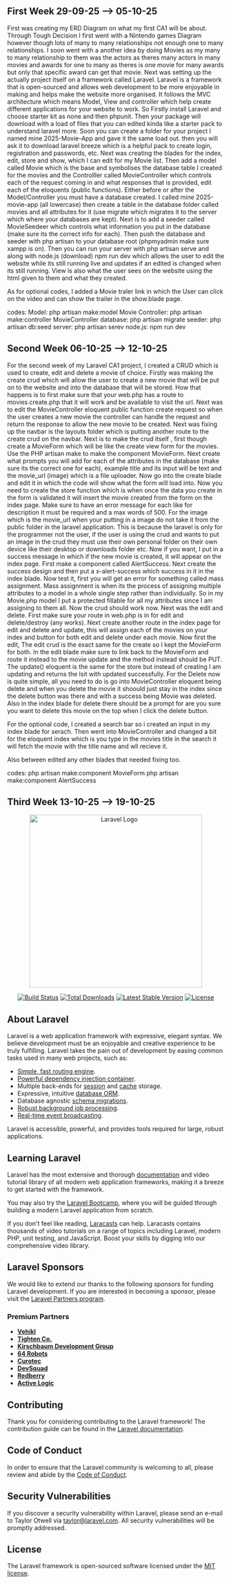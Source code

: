 
## First Week 29-09-25 --> 05-10-25

First was creating my ERD Diagram on what my first CA1 will be about. Through Tough Decision I first went with a Nintendo games Diagram however though lots of many to
many relationships not enough one to many relationships. I soon went with a another idea by doing Movies as my many to many relationship to them was the actors as theres many actors in many movies and awards for one to many as theres is one movie for many awards but only that specific award can get that movie.
Next was setting up the actually project itself on a framework called Laravel. Laravel is a framework that is open-sourced and allows web development to be more enjoyable in making and helps make the website more organised.
It follows the MVC architecture which means Model, View and controller which help create different applications for your website to work. 
So Firstly install Laravel and choose starter kit as none and then phpunit. Then your package will download with a load of files that you can edited kinda like a starter pack to understand laravel more. Soon you can create a folder for your project I named mine 2025-Movie-App and gave it the same load out. then you will ask it to download laravel breeze which is a helpful pack to create login, registration and passwords, etc. 
Next was creating the blades for the index, edit, store and show, which I can edit for my Movie list. Then add a model called Movie which is the base and symbolises the database table I created for the movies and the Controlller called MovieController which controls each of the request coming in and what responses that is provided, edit each of the eloquents (public functions). 
Either before or after the Model/Controller you must have a database created. I called mine 2025-movie-app (all lowercase) then create a table in the database folder called movies and all attributes for it (use migrate which migrates it to the server which where your databases are kept). Next is to add a seeder called MovieSeedeer which controls what information you put in the database (make sure its the correct info for each). Then push the database and seeder with php artisan to your database root (phpmyadmin make sure xampp is on). 
Then you can run your server with php artisan serve and along with node.js (download) npm run dev which allows the user to edit the website while its still running live and updates if an edited is changed when its still running.
View is also what the user sees on the website using the html given to them and what they created.

As for optional codes, I added a Movie traler link in which the User can click on the video and can show the trailer in the show.blade page.

codes: Model: php artisan make:model Movie
      Controller: php artisan make:controller MovieController
      database: php artisan migrate
      seeder: php artisan db:seed
      server: php artisan serev
      node.js: npm run dev

## Second Week 06-10-25 --> 12-10-25

For the second week of my Laravel CA1 project, I created a CRUD which is used to create, edit and delete a movie of choice. 
Firstly was making the create crud which will allow the user to create a new movie that will be put on to the website and into the database that will be stored. How that happens is to first make sure that your web.php has a route to movies.create.php that it will work and be available to visit the url. Next was to edit the MovieController eloquent public function create request so when the user creates a new movie the controller can handle the request and return the response to allow the new movie to be created. Next was fixing up the navbar is the layouts folder which is putting another route to the create crud on the navbar. 
Next is to make the crud itself , first though create a MovieForm which will be like the create view form for the movies. Use the PHP artisan make to make the component MovieForm. Next create what prompts you will add for each of the attributes in the database (make sure its the correct one for each), example title and its input will be text and the movie_url (image) which is a file uploader. Now go into the create blade and edit it in which the code will show what the form will load into. Now you need to create the store function which is when once the data you create in the form is validated it will insert the movie created from the form on the index page. Make sure to have an error message for each like for description it must be required and a max words of 500. 
For the image which is the movie_url when your putting in a image do not take it from the public folder in the laravel application. This is because the laravel is only for the programmer not the user, if the user is using the crud and wants to put an image in the crud they must use their own personal folder on their own device like their desktop or downloads folder etc. 
Now if you want, I put in a success message in which if the new movie is created, it will appear on the index page. First make a component called AlertSuccess. Next create the success design and then put a x-alert-success which success in it in the index blade.
Now test it, first you will get an error for something called mass assignment. Mass assignment is when its the process of assigning multiple attributes to a model in a whole single step rather than individually. 
So in my Movie.php model I put a protected fillable for all my attributes since I am assigning to them all. Now the crud should work now.
Next was the edit and delete. First make sure your route in web.php is in for edit and delete/destroy (any works). Next create another route in the index page for edit and delete and update, this will assign each of the movies on your index and button for both edit and delete under each movie. Now first the edit, The edit crud is the exact same for the create so I kept the MovieForm for both. In the edit blade make sure to link back to the MovieForm and route it instead to the movie update and the method instead should be PUT. The update() eloquent is the same for the store but instead of creating I am updating and returns the lsit with updated successfully.
For the Delete now is quite simple, all you need to do is go into MovieController eloquent being delete and when you delete the movie it shoould just stay in the index since the delete button was there and with a success being Movie was deleted. Also in the index blade for delete there should be a prompt for are you sure you want to delete this movie on the top when I click the delete button.

For the optional code, I created a search bar so i created an input in my index blade for serach. Then went into MovieController and changed a bit for the eloquent index which is you type in the movies title in the search it will fetch the movie with the title name and wll recieve it.

Also between edited any other blades that needed fixing too.

codes: php artisan make:component MovieForm
       php artisan make:component AlertSuccess

## Third Week 13-10-25 --> 19-10-25


<p align="center"><a href="https://laravel.com" target="_blank"><img src="https://raw.githubusercontent.com/laravel/art/master/logo-lockup/5%20SVG/2%20CMYK/1%20Full%20Color/laravel-logolockup-cmyk-red.svg" width="400" alt="Laravel Logo"></a></p>

<p align="center">
<a href="https://github.com/laravel/framework/actions"><img src="https://github.com/laravel/framework/workflows/tests/badge.svg" alt="Build Status"></a>
<a href="https://packagist.org/packages/laravel/framework"><img src="https://img.shields.io/packagist/dt/laravel/framework" alt="Total Downloads"></a>
<a href="https://packagist.org/packages/laravel/framework"><img src="https://img.shields.io/packagist/v/laravel/framework" alt="Latest Stable Version"></a>
<a href="https://packagist.org/packages/laravel/framework"><img src="https://img.shields.io/packagist/l/laravel/framework" alt="License"></a>
</p>

## About Laravel

Laravel is a web application framework with expressive, elegant syntax. We believe development must be an enjoyable and creative experience to be truly fulfilling. Laravel takes the pain out of development by easing common tasks used in many web projects, such as:

- [Simple, fast routing engine](https://laravel.com/docs/routing).
- [Powerful dependency injection container](https://laravel.com/docs/container).
- Multiple back-ends for [session](https://laravel.com/docs/session) and [cache](https://laravel.com/docs/cache) storage.
- Expressive, intuitive [database ORM](https://laravel.com/docs/eloquent).
- Database agnostic [schema migrations](https://laravel.com/docs/migrations).
- [Robust background job processing](https://laravel.com/docs/queues).
- [Real-time event broadcasting](https://laravel.com/docs/broadcasting).

Laravel is accessible, powerful, and provides tools required for large, robust applications.

## Learning Laravel

Laravel has the most extensive and thorough [documentation](https://laravel.com/docs) and video tutorial library of all modern web application frameworks, making it a breeze to get started with the framework.

You may also try the [Laravel Bootcamp](https://bootcamp.laravel.com), where you will be guided through building a modern Laravel application from scratch.

If you don't feel like reading, [Laracasts](https://laracasts.com) can help. Laracasts contains thousands of video tutorials on a range of topics including Laravel, modern PHP, unit testing, and JavaScript. Boost your skills by digging into our comprehensive video library.

## Laravel Sponsors

We would like to extend our thanks to the following sponsors for funding Laravel development. If you are interested in becoming a sponsor, please visit the [Laravel Partners program](https://partners.laravel.com).

### Premium Partners

- **[Vehikl](https://vehikl.com)**
- **[Tighten Co.](https://tighten.co)**
- **[Kirschbaum Development Group](https://kirschbaumdevelopment.com)**
- **[64 Robots](https://64robots.com)**
- **[Curotec](https://www.curotec.com/services/technologies/laravel)**
- **[DevSquad](https://devsquad.com/hire-laravel-developers)**
- **[Redberry](https://redberry.international/laravel-development)**
- **[Active Logic](https://activelogic.com)**

## Contributing

Thank you for considering contributing to the Laravel framework! The contribution guide can be found in the [Laravel documentation](https://laravel.com/docs/contributions).

## Code of Conduct

In order to ensure that the Laravel community is welcoming to all, please review and abide by the [Code of Conduct](https://laravel.com/docs/contributions#code-of-conduct).

## Security Vulnerabilities

If you discover a security vulnerability within Laravel, please send an e-mail to Taylor Otwell via [taylor@laravel.com](mailto:taylor@laravel.com). All security vulnerabilities will be promptly addressed.

## License

The Laravel framework is open-sourced software licensed under the [MIT license](https://opensource.org/licenses/MIT).



